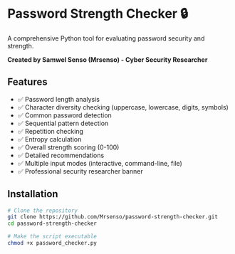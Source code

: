 # Password Strength Checker 🔒

A comprehensive Python tool for evaluating password security and strength.

**Created by Samwel Senso (Mrsenso) - Cyber Security Researcher**

## Features

- ✅ Password length analysis
- ✅ Character diversity checking (uppercase, lowercase, digits, symbols)
- ✅ Common password detection
- ✅ Sequential pattern detection
- ✅ Repetition checking
- ✅ Entropy calculation
- ✅ Overall strength scoring (0-100)
- ✅ Detailed recommendations
- ✅ Multiple input modes (interactive, command-line, file)
- ✅ Professional security researcher banner

## Installation

```bash
# Clone the repository
git clone https://github.com/Mrsenso/password-strength-checker.git
cd password-strength-checker

# Make the script executable
chmod +x password_checker.py